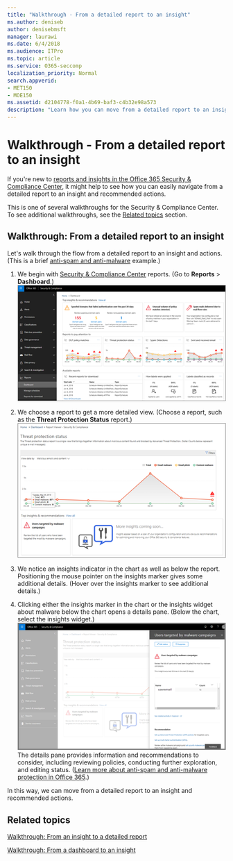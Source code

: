 ```yaml
---
title: "Walkthrough - From a detailed report to an insight"
ms.author: deniseb
author: denisebmsft
manager: laurawi
ms.date: 6/4/2018
ms.audience: ITPro
ms.topic: article
ms.service: O365-seccomp
localization_priority: Normal
search.appverid:
- MET150
- MOE150
ms.assetid: d2104778-f0a1-4b69-baf3-c4b32e98a573
description: "Learn how you can move from a detailed report to an insight with recommended actions in the Security &amp; Compliance Center."
---
```


# Walkthrough - From a detailed report to an insight

If you're new to [reports and insights in the Office 365 Security &amp; Compliance Center](reports-and-insights-in-security-and-compliance.md), it might help to see how you can easily navigate from a detailed report to an insight and recommended actions. 
  
This is one of several walkthroughs for the Security &amp; Compliance Center. To see additional walkthroughs, see the [Related topics](#related-topics) section. 
  
## Walkthrough: From a detailed report to an insight

Let's walk through the flow from a detailed report to an insight and actions. (This is a brief [anti-spam and anti-malware](anti-spam-and-anti-malware-protection.md) example.) 
  
1. We begin with [Security &amp; Compliance Center](https://protection.office.com) reports. (Go to **Reports** \> **Dashboard**.) <br/>![In the Security &amp; Compliance Center, go to Reports \> Dashboard](media/68f3bb7c-b4f7-4cca-904b-478643a93c94.png)
  
2. We choose a report to get a more detailed view. (Choose a report, such as the **Threat Protection Status** report.)<br/>![Threat Protection Status report showing insights](media/f47d7dbd-816a-47ba-b8db-53919fbed192.png)
  
3. We notice an insights indicator in the chart as well as below the report. Positioning the mouse pointer on the insights marker gives some additional details. (Hover over the insights marker to see additional details.)
    
4. Clicking either the insights marker in the chart or the insights widget about malware below the chart opens a details pane. (Below the chart, select the insights widget.)<br/>![Details for insights about malware](media/2c8bccc5-ca4e-4bb9-ad4c-55fcee0535b7.png)<br/>The details pane provides information and recommendations to consider, including reviewing policies, conducting further exploration, and editing status. ([Learn more about anti-spam and anti-malware protection in Office 365](anti-spam-and-anti-malware-protection.md).)
    
In this way, we can move from a detailed report to an insight and recommended actions. 
  
## Related topics

[Walkthrough: From an insight to a detailed report](from-an-insight-to-a-detailed-report.md)
  
[Walkthrough: From a dashboard to an insight](from-a-dashboard-to-an-insight.md)
  

